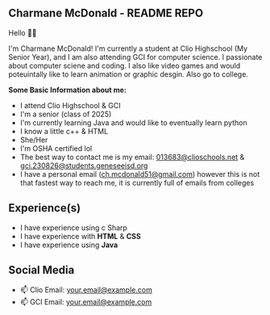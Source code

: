 ## Charmane McDonald - README REPO


Hello 👋😃

I'm Charmane McDonald! I'm currently a student at Clio Highschool (My Senior Year), and I am also attending GCI for computer science. 
I passionate about computer sciene and coding. I also like video games and would poteuintally like to learn animation or graphic desgin. 
Also go to college. 
 
__Some Basic Information about me:__

- I attend Clio Highschool & GCI
- I'm a senior (class of 2025)
- I'm currently learning Java and would like to eventually learn python
- I know a little c++ & HTML
- She/Her
- I'm OSHA certified lol
- The best way to contact me is my email: 013683@clioschools.net & gci.230826@students.geneseeisd.org
- I have a personal email (ch.mcdonald51@gmail.com) however this is not that fastest way to reach me, it is currently full of emails
from colleges

## Experience(s)

 - I have experience using c Sharp
 - I have experience with __HTML__ & __CSS__
 - I have experience using __Java__

## Social Media

<p align='center'> 

   - 📫 Clio Email: <a href='mailto:01368@clioschools.net'>your.email@example.com</a> 
   - 📫 GCI Email: <a href='mailto:gci.230826@students.geneseeisd.org'>your.email@example.com</a> 

</p> 


<!--
**05charmane/05charmane** is a ✨ _special_ ✨ repository because its `README.md` (this file) appears on your GitHub profile.
-->
